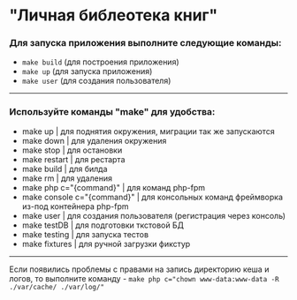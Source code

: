 # "Личная библеотека книг"

### Для запуска приложения выполните следующие команды:
 - `make build` (для построения приложения)
 - `make up` (для запуска приложения)
 - `make user` (для создания пользователя)

***
### Используйте команды "make" для удобства:
 - make up | для поднятия окружения, миграции так же запускаются
 - make down | для удаления окружения
 - make stop | для остановки
 - make restart | для рестарта
 - make build | для билда
 - make rm | для удаления
 - make php c="{command}" | для команд php-fpm
 - make console c="{command}" | для консольных команд фреймворка из-под контейнера php-fpm
 - make user | для создания пользователя (регистрация через консоль)
 - make testDB | для подготовки ткстовой БД
 - make testing | для запуска тестов
 - make fixtures | для ручной загрузки фикстур
***

Если появились проблемы с правами на запись директорию кеша и логов, то выполните команду - 
```make php c="chown www-data:www-data -R ./var/cache/ ./var/log/"```
